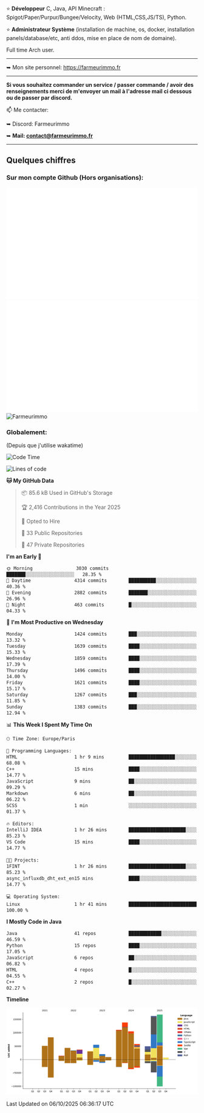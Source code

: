 ⭐ **Développeur** C, Java, API Minecraft : Spigot/Paper/Purpur/Bungee/Velocity, Web (HTML,CSS,JS/TS), Python.

⭐ **Administrateur Système** (installation de machine, os, docker, installation panels/database/etc, anti ddos, mise en place de nom de domaine).

Full time Arch user.

---

➥ Mon site personnel: https://farmeurimmo.fr

---

**Si vous souhaitez commander un service / passer commande / avoir des renseignements merci de m'envoyer un mail à l'adresse mail ci dessous ou de passer par discord.**

📫 Me contacter:
 
   ➥ Discord: Farmeurimmo
   
   ➥ **Mail: contact@farmeurimmo.fr**

---
## Quelques chiffres

### Sur mon compte Github (Hors organisations):

<a href="https://github.com/Farmeurimmo/github-stats">
<img src="https://github.com/Farmeurimmo/github-stats/blob/master/generated/overview.svg#gh-dark-mode-only" />
<img src="https://github.com/Farmeurimmo/github-stats/blob/master/generated/languages.svg#gh-dark-mode-only" />
</a>

<img src="https://komarev.com/ghpvc/?username=Farmeurimmo" alt="Farmeurimmo" />

### Globalement:

(Depuis que j'utilise wakatime)
<!--START_SECTION:waka-->
![Code Time](http://img.shields.io/badge/Code%20Time-2%2C479%20hrs%2017%20mins-blue)

![Lines of code](https://img.shields.io/badge/From%20Hello%20World%20I%27ve%20Written-1.2%20million%20lines%20of%20code-blue)

**🐱 My GitHub Data** 

> 📦 85.6 kB Used in GitHub's Storage 
 > 
> 🏆 2,416 Contributions in the Year 2025
 > 
> 💼 Opted to Hire
 > 
> 📜 33 Public Repositories 
 > 
> 🔑 47 Private Repositories 
 > 
**I'm an Early 🐤** 

```text
🌞 Morning                3030 commits        ███████░░░░░░░░░░░░░░░░░░   28.35 % 
🌆 Daytime                4314 commits        ██████████░░░░░░░░░░░░░░░   40.36 % 
🌃 Evening                2882 commits        ███████░░░░░░░░░░░░░░░░░░   26.96 % 
🌙 Night                  463 commits         █░░░░░░░░░░░░░░░░░░░░░░░░   04.33 % 
```
📅 **I'm Most Productive on Wednesday** 

```text
Monday                   1424 commits        ███░░░░░░░░░░░░░░░░░░░░░░   13.32 % 
Tuesday                  1639 commits        ████░░░░░░░░░░░░░░░░░░░░░   15.33 % 
Wednesday                1859 commits        ████░░░░░░░░░░░░░░░░░░░░░   17.39 % 
Thursday                 1496 commits        ████░░░░░░░░░░░░░░░░░░░░░   14.00 % 
Friday                   1621 commits        ████░░░░░░░░░░░░░░░░░░░░░   15.17 % 
Saturday                 1267 commits        ███░░░░░░░░░░░░░░░░░░░░░░   11.85 % 
Sunday                   1383 commits        ███░░░░░░░░░░░░░░░░░░░░░░   12.94 % 
```


📊 **This Week I Spent My Time On** 

```text
🕑︎ Time Zone: Europe/Paris

💬 Programming Languages: 
HTML                     1 hr 9 mins         █████████████████░░░░░░░░   68.08 % 
C++                      15 mins             ████░░░░░░░░░░░░░░░░░░░░░   14.77 % 
JavaScript               9 mins              ██░░░░░░░░░░░░░░░░░░░░░░░   09.29 % 
Markdown                 6 mins              ██░░░░░░░░░░░░░░░░░░░░░░░   06.22 % 
SCSS                     1 min               ░░░░░░░░░░░░░░░░░░░░░░░░░   01.37 % 

🔥 Editors: 
IntelliJ IDEA            1 hr 26 mins        █████████████████████░░░░   85.23 % 
VS Code                  15 mins             ████░░░░░░░░░░░░░░░░░░░░░   14.77 % 

🐱‍💻 Projects: 
1FINT                    1 hr 26 mins        █████████████████████░░░░   85.23 % 
async_influxdb_dht_ext_en15 mins             ████░░░░░░░░░░░░░░░░░░░░░   14.77 % 

💻 Operating System: 
Linux                    1 hr 41 mins        █████████████████████████   100.00 % 
```

**I Mostly Code in Java** 

```text
Java                     41 repos            ████████████░░░░░░░░░░░░░   46.59 % 
Python                   15 repos            ████░░░░░░░░░░░░░░░░░░░░░   17.05 % 
JavaScript               6 repos             ██░░░░░░░░░░░░░░░░░░░░░░░   06.82 % 
HTML                     4 repos             █░░░░░░░░░░░░░░░░░░░░░░░░   04.55 % 
C++                      2 repos             █░░░░░░░░░░░░░░░░░░░░░░░░   02.27 % 
```



**Timeline**

![Lines of Code chart](https://raw.githubusercontent.com/Farmeurimmo/Farmeurimmo/main/assets/bar_graph.png)


 Last Updated on 06/10/2025 06:36:17 UTC
<!--END_SECTION:waka-->
